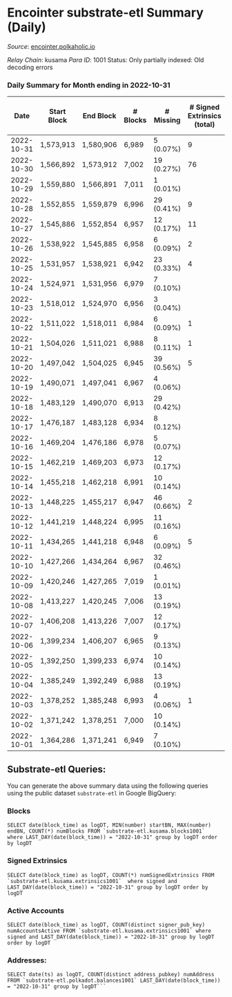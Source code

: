 # Encointer substrate-etl Summary (Daily)

_Source_: [encointer.polkaholic.io](https://encointer.polkaholic.io)

*Relay Chain*: kusama
*Para ID*: 1001
Status: Only partially indexed: Old decoding errors


### Daily Summary for Month ending in 2022-10-31


| Date | Start Block | End Block | # Blocks | # Missing | # Signed Extrinsics (total) | # Active Accounts | # Addresses with Balances | # Events | # Transfers | # XCM Transfers In | # XCM Transfers Out |
| ---- | ----------- | --------- | -------- | --------- | --------------------------- | ----------------- | ------------------------- | -------- | ----------- | ------------------ | ------------------- |
| 2022-10-31 | 1,573,913 | 1,580,906 | 6,989 | 5 (0.07%) | 9 | 4 |  | 13,996 |   |   |   |
| 2022-10-30 | 1,566,892 | 1,573,912 | 7,002 | 19 (0.27%) | 76 | 11 | 720 | 14,192 |   |   |   |
| 2022-10-29 | 1,559,880 | 1,566,891 | 7,011 | 1 (0.01%) |  |  |  | 14,025 |   |   |   |
| 2022-10-28 | 1,552,855 | 1,559,879 | 6,996 | 29 (0.41%) | 9 | 9 |  | 14,022 |   |   |   |
| 2022-10-27 | 1,545,886 | 1,552,854 | 6,957 | 12 (0.17%) | 11 | 2 | 715 | 13,973 | 10 ($7.22) | 1 ($355.33) |   |
| 2022-10-26 | 1,538,922 | 1,545,885 | 6,958 | 6 (0.09%) | 2 | 2 | 703 | 13,933 |   | 1 ($0.36) |   |
| 2022-10-25 | 1,531,957 | 1,538,921 | 6,942 | 23 (0.33%) | 4 | 3 | 701 | 13,900 |   |   |   |
| 2022-10-24 | 1,524,971 | 1,531,956 | 6,979 | 7 (0.10%) |  |  | 697 | 13,958 |   |   |   |
| 2022-10-23 | 1,518,012 | 1,524,970 | 6,956 | 3 (0.04%) |  |  | 697 | 13,912 |   |   |   |
| 2022-10-22 | 1,511,022 | 1,518,011 | 6,984 | 6 (0.09%) | 1 | 1 |  | 13,989 |   |   |   |
| 2022-10-21 | 1,504,026 | 1,511,021 | 6,988 | 8 (0.11%) | 1 | 1 |  | 13,978 |   |   |   |
| 2022-10-20 | 1,497,042 | 1,504,025 | 6,945 | 39 (0.56%) | 5 | 1 |  | 13,946 |   |   |   |
| 2022-10-19 | 1,490,071 | 1,497,041 | 6,967 | 4 (0.06%) |  |  | 695 | 13,936 |   |   |   |
| 2022-10-18 | 1,483,129 | 1,490,070 | 6,913 | 29 (0.42%) |  |  | 695 | 13,826 |   |   |   |
| 2022-10-17 | 1,476,187 | 1,483,128 | 6,934 | 8 (0.12%) |  |  | 692 | 13,868 |   |   |   |
| 2022-10-16 | 1,469,204 | 1,476,186 | 6,978 | 5 (0.07%) |  |  | 691 | 13,956 |   |   |   |
| 2022-10-15 | 1,462,219 | 1,469,203 | 6,973 | 12 (0.17%) |  |  | 690 | 13,949 |   |   |   |
| 2022-10-14 | 1,455,218 | 1,462,218 | 6,991 | 10 (0.14%) |  |  | 690 | 13,982 |   |   |   |
| 2022-10-13 | 1,448,225 | 1,455,217 | 6,947 | 46 (0.66%) | 2 | 2 |  | 13,904 |   | 1 ($1.95) |   |
| 2022-10-12 | 1,441,219 | 1,448,224 | 6,995 | 11 (0.16%) |  |  | 660 | 13,992 |   |   |   |
| 2022-10-11 | 1,434,265 | 1,441,218 | 6,948 | 6 (0.09%) | 5 | 1 | 659 | 13,948 |   |   |   |
| 2022-10-10 | 1,427,266 | 1,434,264 | 6,967 | 32 (0.46%) |  |  | 659 | 13,935 |   |   |   |
| 2022-10-09 | 1,420,246 | 1,427,265 | 7,019 | 1 (0.01%) |  |  | 658 | 14,043 |   |   |   |
| 2022-10-08 | 1,413,227 | 1,420,245 | 7,006 | 13 (0.19%) |  |  | 658 | 14,012 |   |   |   |
| 2022-10-07 | 1,406,208 | 1,413,226 | 7,007 | 12 (0.17%) |  |  | 658 | 14,014 |   |   |   |
| 2022-10-06 | 1,399,234 | 1,406,207 | 6,965 | 9 (0.13%) |  |  | 655 | 13,930 |   |   |   |
| 2022-10-05 | 1,392,250 | 1,399,233 | 6,974 | 10 (0.14%) |  |  | 655 | 13,948 |   |   |   |
| 2022-10-04 | 1,385,249 | 1,392,249 | 6,988 | 13 (0.19%) |  |  | 653 | 13,976 |   |   |   |
| 2022-10-03 | 1,378,252 | 1,385,248 | 6,993 | 4 (0.06%) | 1 | 1 |  | 13,994 | 1 ($1.55) |   |   |
| 2022-10-02 | 1,371,242 | 1,378,251 | 7,000 | 10 (0.14%) |  |  |  | 14,002 |   |   |   |
| 2022-10-01 | 1,364,286 | 1,371,241 | 6,949 | 7 (0.10%) |  |  |  | 13,898 |   |   |   |

## Substrate-etl Queries:
You can generate the above summary data using the following queries using the public dataset `substrate-etl` in Google BigQuery:


### Blocks
```
SELECT date(block_time) as logDT, MIN(number) startBN, MAX(number) endBN, COUNT(*) numBlocks FROM `substrate-etl.kusama.blocks1001`  where LAST_DAY(date(block_time)) = "2022-10-31" group by logDT order by logDT
```


### Signed Extrinsics
```
SELECT date(block_time) as logDT, COUNT(*) numSignedExtrinsics FROM `substrate-etl.kusama.extrinsics1001`  where signed and LAST_DAY(date(block_time)) = "2022-10-31" group by logDT order by logDT
```


### Active Accounts
```
SELECT date(block_time) as logDT, COUNT(distinct signer_pub_key) numAccountsActive FROM `substrate-etl.kusama.extrinsics1001` where signed and LAST_DAY(date(block_time)) = "2022-10-31" group by logDT order by logDT
```


### Addresses:
```
SELECT date(ts) as logDT, COUNT(distinct address_pubkey) numAddress FROM `substrate-etl.polkadot.balances1001` LAST_DAY(date(block_time)) = "2022-10-31" group by logDT```

